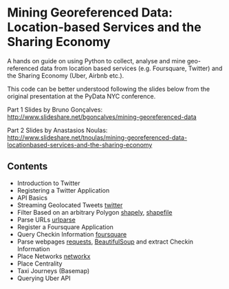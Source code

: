 # Mining Georeferenced Data: Location-based Services and the Sharing Economy
A hands on guide on using Python to collect, analyse and mine geo-referenced data from location based services (e.g. Foursquare, Twitter) and the Sharing Economy (Uber, Airbnb etc.). 

This code can be better understood following the slides below from the original presentation at the PyData NYC conference.

Part 1 Slides by Bruno Gonçalves: http://www.slideshare.net/bgoncalves/mining-georeferenced-data 

Part 2 Slides by Anastasios Noulas: http://www.slideshare.net/tnoulas/mining-georeferenced-data-locationbased-services-and-the-sharing-economy

## Contents

* Introduction to Twitter
* Registering a Twitter Application
* API Basics
* Streaming Geolocated Tweets [twitter](https://pypi.python.org/pypi/twitter)
* Filter Based on an arbitrary Polygon [shapely](https://pypi.python.org/pypi/Shapely), [shapefile](https://github.com/GeospatialPython/pyshp)
* Parse URLs [urlparse](https://docs.python.org/2/library/urlparse.html)
* Register a Foursquare Application
* Query Checkin Information [foursquare](https://github.com/mLewisLogic/foursquare)
* Parse webpages [requests](http://docs.python-requests.org/en/latest/), [BeautifulSoup](http://www.crummy.com/software/BeautifulSoup/) and extract Checkin Information
* Place Networks [networkx](https://networkx.github.io/)
* Place Centrality
* Taxi Journeys (Basemap)
* Querying Uber API
